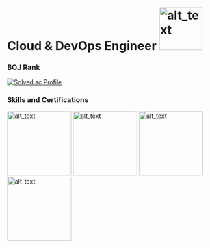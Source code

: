 # Cloud & DevOps Engineer [<img alt="alt_text" width="100px" src="https://img.shields.io/badge/LinkedIn-0077B5?style=for-the-badge&logo=linkedin&logoColor=white" />](https://www.linkedin.com/in/hongrae-cho/)


### BOJ Rank

[![Solved.ac Profile](http://mazassumnida.wtf/api/v2/generate_badge?boj=rollony)](https://solved.ac/rollony)

### Skills and Certifications
<!--
[<img alt="alt_text" width="200px" src="https://user-images.githubusercontent.com/30142314/173233128-57b9591a-e8d0-4132-8422-941f92276ee3.png" />](https://www.credly.com/badges/6cf52447-3419-4573-a3e8-da53b6124af8/public_url)

[<img alt="alt_text" width="200px" src="https://user-images.githubusercontent.com/30142314/173233379-f13c5f4b-fab1-434e-b38c-1aab969e7803.png" />](https://www.credly.com/badges/8628a4f0-a206-41bf-adbf-acac0bc309f3/public_url)
-->



[<img alt="alt_text" width="150px" src="https://user-images.githubusercontent.com/30142314/173233128-57b9591a-e8d0-4132-8422-941f92276ee3.png" />](https://www.credly.com/badges/6cf52447-3419-4573-a3e8-da53b6124af8/public_url)  [<img alt="alt_text" width="150px" src="https://user-images.githubusercontent.com/30142314/173233379-f13c5f4b-fab1-434e-b38c-1aab969e7803.png" />](https://www.credly.com/badges/8628a4f0-a206-41bf-adbf-acac0bc309f3/public_url)  [<img alt="alt_text" width="150px" src="https://user-images.githubusercontent.com/30142314/173233679-a0437d1d-141f-48ed-bbe5-e673b6b43abd.png" />](https://www.credly.com/badges/d256b8f3-902b-41c4-aa7d-dd08fe289f6f/public_url) [<img alt="alt_text" width="150px" src="https://user-images.githubusercontent.com/30142314/173233741-6c2eb49e-fa3c-4565-b20e-9f0af719b59f.png" />](https://www.credly.com/badges/c061f39c-9033-48d0-b44d-eed8f31650b1/public_url) 
